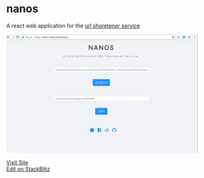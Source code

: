 # nanos
  
A react web application for the [url shoretener service](https://github.com/nuhman/url-shortener)  
  
<p align="center">
  <img src="https://github.com/nuhman/nanos/blob/master/screenshots/nanos.PNG" width="650" title="nanos web">
</p>
  
[Visit Site](https://react-nvafvp.stackblitz.io/)  
[Edit on StackBlitz](https://stackblitz.com/edit/react-nvafvp)  
